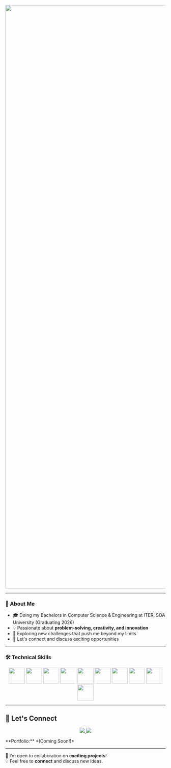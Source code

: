 <p align="center">
  <img width="1834" alt="Image" src="https://github.com/user-attachments/assets/45ee01e5-86ea-4e81-b0d2-2781c425edd2" />
</p>

---

### 🌟 About Me  
- 🎓 Doing my Bachelors in Computer Science & Engineering at ITER, SOA University (Graduating 2026)  
- 💡 Passionate about **problem-solving, creativity, and innovation**  
- 🚀 Exploring new challenges that push me beyond my limits  
- 💬 Let's connect and discuss exciting opportunities  

---

### 🛠 Technical Skills
<p align="center">
  <img src="https://cdn.jsdelivr.net/gh/devicons/devicon/icons/java/java-original.svg" width="50px"/>
  <img src="https://cdn.jsdelivr.net/gh/devicons/devicon/icons/c/c-original.svg" width="50px"/>
  <img src="https://cdn.jsdelivr.net/gh/devicons/devicon/icons/cplusplus/cplusplus-original.svg" width="50px"/>
  <img src="https://cdn.jsdelivr.net/gh/devicons/devicon/icons/python/python-original.svg" width="50px"/>
  <img src="https://cdn.jsdelivr.net/gh/devicons/devicon/icons/mysql/mysql-original.svg" width="50px"/>
  <img src="https://cdn.jsdelivr.net/gh/devicons/devicon/icons/html5/html5-original.svg" width="50px"/>
  <img src="https://cdn.jsdelivr.net/gh/devicons/devicon/icons/css3/css3-original.svg" width="50px"/>
  <img src="https://cdn.jsdelivr.net/gh/devicons/devicon/icons/javascript/javascript-original.svg" width="50px"/>
  <img src="https://cdn.jsdelivr.net/gh/devicons/devicon/icons/bootstrap/bootstrap-original.svg" width="50px"/>
  <img src="https://cdn.jsdelivr.net/gh/devicons/devicon/icons/figma/figma-original.svg" width="50px"/>
</p>

---

## 🔗 **Let's Connect**
<p align="center">
  <a href="https://www.linkedin.com/in/kaushikparida/" target="_blank">
    <img src="https://img.shields.io/badge/LinkedIn-0A66C2?style=for-the-badge&logo=linkedin&logoColor=white" />
  </a>
  <a href="mailto:kaushik.kp.06@gmail.com">
    <img src="https://img.shields.io/badge/Email-D14836?style=for-the-badge&logo=gmail&logoColor=white" />
  </a>
</p>
**Portfolio:** *(Coming Soon!)*  

---

🚀 I’m open to collaboration on **exciting projects**!  
💡 Feel free to **connect** and discuss new ideas.

<!--
**KaushikParida/KaushikParida** is a ✨ _special_ ✨ repository because its `README.md` (this file) appears on your GitHub profile.

Here are some ideas to get you started:

- 🔭 I’m currently working on ...
- 🌱 I’m currently learning ...
- 👯 I’m looking to collaborate on ...
- 🤔 I’m looking for help with ...
- 💬 Ask me about ...
- 📫 How to reach me: ...
- 😄 Pronouns: ...
- ⚡ Fun fact: ...
-->
